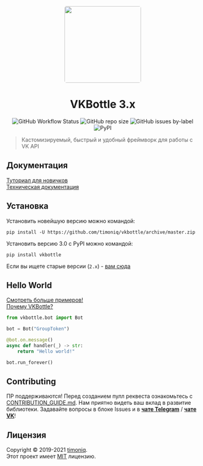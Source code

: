 <p align="center">
  <a href="https://github.com/timoniq/vkbottle">
    <img src="https://raw.githubusercontent.com/timoniq/vkbottle/master/docs/logo.jpg" width="200px" style="display: inline-block; border-radius: 5px">
  </a>
</p>
<h1 align="center">
  VKBottle 3.x
</h1>
<p align="center">
  <img alt="GitHub Workflow Status" src="https://img.shields.io/github/workflow/status/timoniq/vkbottle/CI?style=flat-square">
  <img alt="GitHub repo size" src="https://img.shields.io/github/repo-size/timoniq/vkbottle?style=flat-square">
  <img alt="GitHub issues by-label" src="https://img.shields.io/github/issues/timoniq/vkbottle/bug?style=flat-square">
  <img alt="PyPI" src="https://img.shields.io/pypi/v/vkbottle?color=green&label=PyPI&style=flat-square">
</p>

> Кастомизируемый, быстрый и удобный фреймворк для работы с VK API

## Документация

[Туториал для новичков](https://github.com/timoniq/vkbottle/blob/master/docs/tutorial/index.md)\
[Техническая документация](https://vkbottle.readthedocs.io/ru/latest)

## Установка

Установить новейшую версию можно командой:

```shell
pip install -U https://github.com/timoniq/vkbottle/archive/master.zip
```

Установить версию 3.0 с PyPI можно командой:

```shell
pip install vkbottle
```

Если вы ищете старые версии (`2.x`) - [вам сюда](https://github.com/timoniq/vkbottle/tree/v2.0)

## Hello World

[Смотреть больше примеров!](https://github.com/vkbottle/vkbottle/tree/master/examples)\
[Почему VKBottle?](https://github.com/vkbottle/vkbottle/blob/master/docs/why_vkbottle.md)

```python
from vkbottle.bot import Bot

bot = Bot("GroupToken")

@bot.on.message()
async def handler(_) -> str:
    return "Hello world!"

bot.run_forever()
```

## Contributing

ПР поддерживаются! Перед созданием пулл реквеста ознакомьтесь с [CONTRIBUTION_GUIDE.md](CONTRIBUTION_GUIDE.md). Нам приятно видеть ваш вклад в развитие библиотеки. Задавайте вопросы в блоке Issues и в [**чате Telegram**](https://t.me/vkbottle_ru) / [**чате VK**](https://vk.me/join/AJQ1d7fBUBM_800lhEe_AwJj)!

## Лицензия

Copyright © 2019-2021 [timoniq](https://github.com/timoniq).\
Этот проект имеет [MIT](https://github.com/timoniq/vkbottle/blob/master/LICENSE) лицензию.
